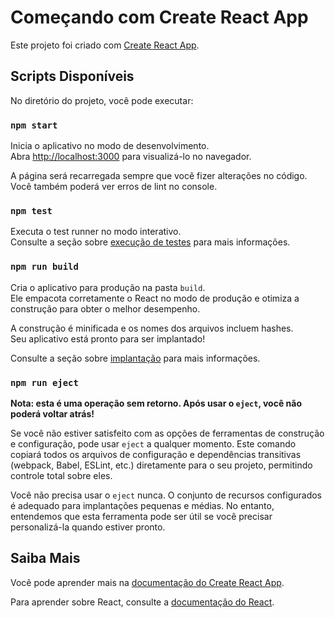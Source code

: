 # Começando com Create React App

Este projeto foi criado com [Create React App](https://github.com/facebook/create-react-app).

## Scripts Disponíveis

No diretório do projeto, você pode executar:

### `npm start`

Inicia o aplicativo no modo de desenvolvimento.  
Abra [http://localhost:3000](http://localhost:3000) para visualizá-lo no navegador.

A página será recarregada sempre que você fizer alterações no código.  
Você também poderá ver erros de lint no console.

### `npm test`

Executa o test runner no modo interativo.  
Consulte a seção sobre [execução de testes](https://facebook.github.io/create-react-app/docs/running-tests) para mais informações.

### `npm run build`

Cria o aplicativo para produção na pasta `build`.  
Ele empacota corretamente o React no modo de produção e otimiza a construção para obter o melhor desempenho.

A construção é minificada e os nomes dos arquivos incluem hashes.  
Seu aplicativo está pronto para ser implantado!

Consulte a seção sobre [implantação](https://facebook.github.io/create-react-app/docs/deployment) para mais informações.

### `npm run eject`

**Nota: esta é uma operação sem retorno. Após usar o `eject`, você não poderá voltar atrás!**

Se você não estiver satisfeito com as opções de ferramentas de construção e configuração, pode usar `eject` a qualquer momento. Este comando copiará todos os arquivos de configuração e dependências transitivas (webpack, Babel, ESLint, etc.) diretamente para o seu projeto, permitindo controle total sobre eles.

Você não precisa usar o `eject` nunca. O conjunto de recursos configurados é adequado para implantações pequenas e médias. No entanto, entendemos que esta ferramenta pode ser útil se você precisar personalizá-la quando estiver pronto.

## Saiba Mais

Você pode aprender mais na [documentação do Create React App](https://facebook.github.io/create-react-app/docs/getting-started).

Para aprender sobre React, consulte a [documentação do React](https://reactjs.org/).
